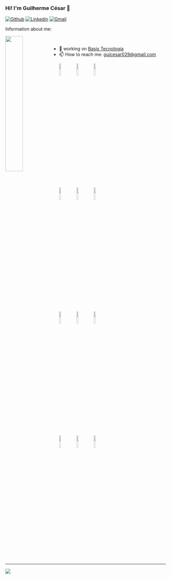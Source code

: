 ### Hi! I'm Guilherme César 👋

[![Github](https://img.shields.io/badge/-Github-000?style=flat&logo=Github&logoColor=white)](https://github.com/GuilhermeCesar029)
[![Linkedin](https://img.shields.io/badge/-LinkedIn-blue?style=flat&logo=Linkedin&logoColor=white)](https://www.linkedin.com/in/guilherme-cesar-4ab922180/)
[![Gmail](http://img.shields.io/badge/-Gmail-8e24aa?style=flat&logo=Gmail&logoColor=white)](mailto:guicesar029@gmail.com)

Information about me:

<img 
      width="33%" 
      align="left"
      src="https://github-readme-stats.vercel.app/api/top-langs/?username=GuilhermeCesar029&layout=demo&&title_color=ffffff&icon_color=2A75CF&text_color=daf7dc&bg_color=191919"
    />
<br>
- 💼 working on [Basis Tecnologia](https://www.basis.com.br)
- 📫 How to reach me: guicesar029@gmail.com

<code><img width="10%" src="https://www.vectorlogo.zone/logos/php/php-ar21.svg"></code>
<code><img width="10%" src="https://www.vectorlogo.zone/logos/laravel/laravel-ar21.svg"></code>
<code><img width="10%" src="https://www.vectorlogo.zone/logos/linux/linux-ar21.svg"></code>
<br>
<code><img width="10%" src="https://www.vectorlogo.zone/logos/vuejs/vuejs-ar21.svg"></code>
<code><img width="10%" src="https://www.vectorlogo.zone/logos/angular/angular-ar21.svg"></code>
<code><img width="10%" src="https://www.vectorlogo.zone/logos/getbootstrap/getbootstrap-ar21.svg"></code>
<br>
<code><img width="10%" src="https://www.vectorlogo.zone/logos/mysql/mysql-ar21.svg"></code>
<code><img width="10%" src="https://www.vectorlogo.zone/logos/git-scm/git-scm-ar21.svg"></code>
<code><img width="10%" src="https://www.vectorlogo.zone/logos/docker/docker-ar21.svg"></code>
<br>
<code><img width="10%" src="https://www.vectorlogo.zone/logos/javascript/javascript-ar21.svg"></code>
<code><img width="10%" src="https://www.vectorlogo.zone/logos/typescriptlang/typescriptlang-ar21.svg"></code>
<code><img width="10%" src="https://www.vectorlogo.zone/logos/visualstudio_code/visualstudio_code-ar21.svg"></code>

---

<p align="center">
  <a href="https://github.com/GuilhermeCesar029/github-readme-stats">
    <img
      align="left"
      src="https://github-readme-stats.vercel.app/api?username=GuilhermeCesar029&show_icons=true&hide_border_color=ffffff&theme=tokyonight"
    />
  </a>        
</p>


